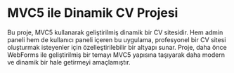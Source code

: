# MVC5 ile Dinamik CV Projesi
Bu proje, MVC5 kullanarak geliştirilmiş dinamik bir CV sitesidir. Hem admin paneli hem de kullanıcı paneli içeren bu uygulama, profesyonel bir CV sitesi oluşturmak isteyenler için özelleştirilebilir bir altyapı sunar. Proje, daha önce WebForms ile geliştirilmiş bir temayı MVC5 yapısına taşıyarak daha modern ve dinamik bir hale getirmeyi amaçlamıştır.
